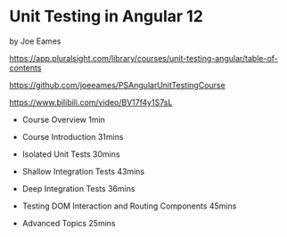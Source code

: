 # Unit Testing in Angular 12 
by Joe Eames

https://app.pluralsight.com/library/courses/unit-testing-angular/table-of-contents 

https://github.com/joeeames/PSAngularUnitTestingCourse

https://www.bilibili.com/video/BV17f4y1S7sL


- Course Overview 1min

- Course Introduction 31mins

- Isolated Unit Tests 30mins

- Shallow Integration Tests 43mins

- Deep Integration Tests 36mins

- Testing DOM Interaction and Routing Components 45mins

- Advanced Topics 25mins
